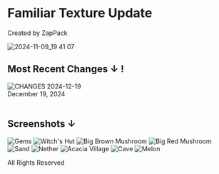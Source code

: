 # Familiar Texture Update
Created by ZapPack

![2024-11-09_19 41 07](https://github.com/user-attachments/assets/879e2ea6-58ee-40cd-aa04-d45d6fad3433)

## Most Recent Changes ↓ !
![CHANGES 2024-12-19](https://github.com/user-attachments/assets/0c530835-d42c-448b-b3f5-aa2b04a48401)
<br>December 19, 2024<br><br>

## Screenshots ↓
![Gems](https://github.com/user-attachments/assets/70f7e525-d853-44da-9f68-1d1149a49a16)
![Witch's Hut](https://github.com/user-attachments/assets/3ecb1727-2e07-48bf-9b7a-288c0cf1a172)
![Big Brown Mushroom](https://github.com/user-attachments/assets/0aaa5e38-826b-4e8a-ad3a-37dfedd393a3)
![Big Red Mushroom](https://github.com/user-attachments/assets/ca4ac09c-4c08-4352-a870-b3dbce7baf35)
![Sand](https://github.com/user-attachments/assets/7ce0f811-eacf-4009-9abd-536a7fdedb19)
![Nether](https://github.com/user-attachments/assets/92e8771f-11f5-4e9b-b93f-dcffb2f630da)
![Acacia Village](https://github.com/user-attachments/assets/2241581e-9f8d-4f53-bb15-2b7494763dd6)
![Cave](https://github.com/user-attachments/assets/12a06238-7752-4372-947a-b7ad20006041)
![Melon](https://github.com/user-attachments/assets/37d20943-1960-403b-b1ae-a9e15cac962f)

All Rights Reserved
